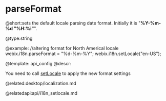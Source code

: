 parseFormat
=============


@short:sets the default locale parsing date format. Initially it is "**%Y-%m-%d "%H:%i"**". 
	

@type:string

@example:
//altering format for North Americal locale
webix.i18n.parseFormat = "%d-%m-%Y";
webix.i18n.setLocale("en-US");

@template:	api_config
@descr:

You need to call <a href="api/i18n_setlocale.md">setLocale</a> to apply the new format settings

@related:desktop/localization.md

@relatedapi:api/i18n_setlocale.md
